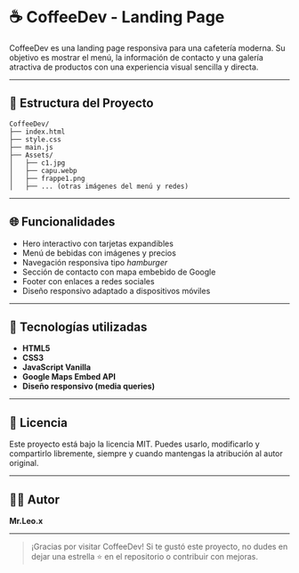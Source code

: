 # ☕ CoffeeDev - Landing Page

CoffeeDev es una landing page responsiva para una cafetería moderna. Su objetivo es mostrar el menú, la información de contacto y una galería atractiva de productos con una experiencia visual sencilla y directa.

---

## 🧱 Estructura del Proyecto

```
CoffeeDev/
├── index.html
├── style.css
├── main.js
├── Assets/
│   ├── c1.jpg
│   ├── capu.webp
│   ├── frappe1.png
│   ├── ... (otras imágenes del menú y redes)
```

---

## 🌐 Funcionalidades

- Hero interactivo con tarjetas expandibles
- Menú de bebidas con imágenes y precios
- Navegación responsiva tipo *hamburger*
- Sección de contacto con mapa embebido de Google
- Footer con enlaces a redes sociales
- Diseño responsivo adaptado a dispositivos móviles

---

## 🧪 Tecnologías utilizadas

- **HTML5**
- **CSS3**
- **JavaScript Vanilla**
- **Google Maps Embed API**
- **Diseño responsivo (media queries)**

---

## 📄 Licencia

Este proyecto está bajo la licencia MIT. Puedes usarlo, modificarlo y compartirlo libremente, siempre y cuando mantengas la atribución al autor original.

---

## 👨‍💻 Autor

**Mr.Leo.x**  

---

> ¡Gracias por visitar CoffeeDev! Si te gustó este proyecto, no dudes en dejar una estrella ⭐ en el repositorio o contribuir con mejoras.
